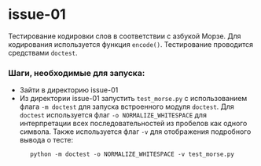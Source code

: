 # issue-01
Тестирование кодировки слов в соответствии с азбукой Морзе. Для кодирования используется функция `encode()`.
Тестирование проводится средствами `doctest`.

### Шаги, необходимые для запуска:
- Зайти в директорию issue-01
- Из директории issue-01 запустить `test_morse.py` с использованием флага `-m doctest` для запуска встроенного модуля `doctest`. Для `doctest` используется флаг `-o NORMALIZE_WHITESPACE` для интерпретации всех последовательностей из пробелов как одного символа. Также используется флаг `-v` для отображения подробного вывода о тесте:
<div style="text-align: center;"><code>python -m doctest -o NORMALIZE_WHITESPACE -v test_morse.py</code></div>